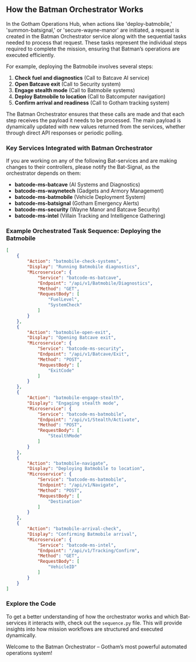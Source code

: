 ## How the Batman Orchestrator Works

In the Gotham Operations Hub, when actions like 'deploy-batmobile,' 'summon-batsignal,' or 'secure-wayne-manor' are initiated, a request is created in the Batman Orchestrator service along with the sequential tasks needed to process that request. These tasks represent the individual steps required to complete the mission, ensuring that Batman’s operations are executed efficiently.

For example, deploying the Batmobile involves several steps:

1. **Check fuel and diagnostics** (Call to Batcave AI service)
2. **Open Batcave exit** (Call to Security system)
3. **Engage stealth mode** (Call to Batmobile systems)
4. **Deploy Batmobile to location** (Call to Batcomputer navigation)
5. **Confirm arrival and readiness** (Call to Gotham tracking system)

The Batman Orchestrator ensures that these calls are made and that each step receives the payload it needs to be processed. The main payload is dynamically updated with new values returned from the services, whether through direct API responses or periodic polling.


### Key Services Integrated with Batman Orchestrator
If you are working on any of the following Bat-services and are making changes to their controllers, please notify the Bat-Signal, as the orchestrator depends on them:

- **batcode-ms-batcave** (AI Systems and Diagnostics)
- **batcode-ms-waynetech** (Gadgets and Armory Management)
- **batcode-ms-batmobile** (Vehicle Deployment System)
- **batcode-ms-batsignal** (Gotham Emergency Alerts)
- **batcode-ms-security** (Wayne Manor and Batcave Security)
- **batcode-ms-intel** (Villain Tracking and Intelligence Gathering)

### Example Orchestrated Task Sequence: Deploying the Batmobile

```json
[
    {
        "Action": "batmobile-check-systems",
        "Display": "Running Batmobile diagnostics",
        "Microservice": {
            "Service": "batcode-ms-batcave",
            "Endpoint": "/api/v1/Batmobile/Diagnostics",
            "Method": "GET",
            "RequestBody": [
                "FuelLevel", 
                "SystemCheck"
            ]
        }
    },
    {
        "Action": "batmobile-open-exit",
        "Display": "Opening Batcave exit",
        "Microservice": {
            "Service": "batcode-ms-security",
            "Endpoint": "/api/v1/Batcave/Exit",
            "Method": "POST",
            "RequestBody": [
                "ExitCode"
            ]
        }
    },
    {
        "Action": "batmobile-engage-stealth",
        "Display": "Engaging stealth mode",
        "Microservice": {
            "Service": "batcode-ms-batmobile",
            "Endpoint": "/api/v1/Stealth/Activate",
            "Method": "POST",
            "RequestBody": [
                "StealthMode"
            ]
        }
    },
    {
        "Action": "batmobile-navigate",
        "Display": "Deploying Batmobile to location",
        "Microservice": {
            "Service": "batcode-ms-batmobile",
            "Endpoint": "/api/v1/Navigate",
            "Method": "POST",
            "RequestBody": [
                "Destination"
            ]
        }
    },
    {
        "Action": "batmobile-arrival-check",
        "Display": "Confirming Batmobile arrival",
        "Microservice": {
            "Service": "batcode-ms-intel",
            "Endpoint": "/api/v1/Tracking/Confirm",
            "Method": "GET",
            "RequestBody": [
                "VehicleID"
            ]
        }
    }
]
```

### Explore the Code
To get a better understanding of how the orchestrator works and which Bat-services it interacts with, check out the `sequence.py` file. This will provide insights into how mission workflows are structured and executed dynamically.

Welcome to the Batman Orchestrator – Gotham’s most powerful automated operations system!